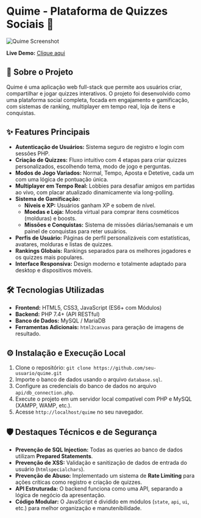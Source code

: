 # Quime - Plataforma de Quizzes Sociais 🚀

![Quime Screenshot](URL_DA_SUA_IMAGEM_AQUI) <!-- TIRE UM PRINT BONITO OU FAÇA UM GIF! -->

**Live Demo:** [Clique aqui](https://infoscgg22.elementfx.com/) <!-- LINK PARA O PROJETO FUNCIONANDO -->

## 📝 Sobre o Projeto

Quime é uma aplicação web full-stack que permite aos usuários criar, compartilhar e jogar quizzes interativos. O projeto foi desenvolvido como uma plataforma social completa, focada em engajamento e gamificação, com sistemas de ranking, multiplayer em tempo real, loja de itens e conquistas.

## ✨ Features Principais

*   **Autenticação de Usuários:** Sistema seguro de registro e login com sessões PHP.
*   **Criação de Quizzes:** Fluxo intuitivo com 4 etapas para criar quizzes personalizados, escolhendo tema, modo de jogo e perguntas.
*   **Modos de Jogo Variados:** Normal, Tempo, Aposta e Detetive, cada um com uma lógica de pontuação única.
*   **Multiplayer em Tempo Real:** Lobbies para desafiar amigos em partidas ao vivo, com placar atualizado dinamicamente via long-polling.
*   **Sistema de Gamificação:**
    *   **Níveis e XP:** Usuários ganham XP e sobem de nível.
    *   **Moedas e Loja:** Moeda virtual para comprar itens cosméticos (molduras) e boosts.
    *   **Missões e Conquistas:** Sistema de missões diárias/semanais e um painel de conquistas para reter usuários.
*   **Perfis de Usuário:** Páginas de perfil personalizáveis com estatísticas, avatares, molduras e listas de quizzes.
*   **Rankings Globais:** Rankings separados para os melhores jogadores e os quizzes mais populares.
*   **Interface Responsiva:** Design moderno e totalmente adaptado para desktop e dispositivos móveis.

## 🛠️ Tecnologias Utilizadas

*   **Frontend:** HTML5, CSS3, JavaScript (ES6+ com Módulos)
*   **Backend:** PHP 7.4+ (API RESTful)
*   **Banco de Dados:** MySQL / MariaDB
*   **Ferramentas Adicionais:** `html2canvas` para geração de imagens de resultado.

## ⚙️ Instalação e Execução Local

1.  Clone o repositório: `git clone https://github.com/seu-usuario/quime.git`
2.  Importe o banco de dados usando o arquivo `database.sql`.
3.  Configure as credenciais do banco de dados no arquivo `api/db_connection.php`.
4.  Execute o projeto em um servidor local compatível com PHP e MySQL (XAMPP, WAMP, etc.).
5.  Acesse `http://localhost/quime` no seu navegador.

## 🛡️ Destaques Técnicos e de Segurança

*   **Prevenção de SQL Injection:** Todas as queries ao banco de dados utilizam **Prepared Statements**.
*   **Prevenção de XSS:** Validação e sanitização de dados de entrada do usuário (`htmlspecialchars`).
*   **Prevenção de Abuso:** Implementado um sistema de **Rate Limiting** para ações críticas como registro e criação de quizzes.
*   **API Estruturada:** O backend funciona como uma API, separando a lógica de negócio da apresentação.
*   **Código Modular:** O JavaScript é dividido em módulos (`state`, `api`, `ui`, etc.) para melhor organização e manutenibilidade.
